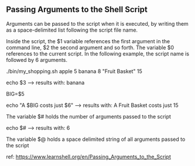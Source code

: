 ## Passing Arguments to the Shell Script
Arguments can be passed to the script when it is executed, by writing them as a space-delimited list following the script file name.

Inside the script, the $1 variable references the first argument in the command line, $2 the second argument and so forth. The variable $0 references to the current script. In the following example, the script name is followed by 6 arguments.

./bin/my_shopping.sh apple 5 banana 8 "Fruit Basket" 15

echo $3 --> results with: banana

BIG=$5

echo "A $BIG costs just $6" --> results with: A Fruit Basket costs just 15

The variable $# holds the number of arguments passed to the script

echo $# --> results with: 6

The variable $@ holds a space delimited string of all arguments passed to the script

ref: https://www.learnshell.org/en/Passing_Arguments_to_the_Script 
